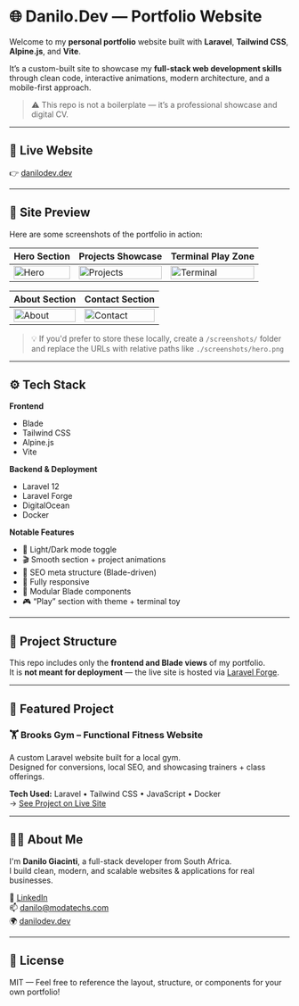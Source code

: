 # 🌐 Danilo.Dev — Portfolio Website

Welcome to my **personal portfolio** website built with **Laravel**, **Tailwind CSS**, **Alpine.js**, and **Vite**.

It’s a custom-built site to showcase my **full-stack web development skills** through clean code, interactive animations, modern architecture, and a mobile-first approach.

> ⚠️ This repo is not a boilerplate — it’s a professional showcase and digital CV.

---

## 🔗 Live Website

👉 [danilodev.dev](https://danilodev.dev)

---

## 📸 Site Preview

Here are some screenshots of the portfolio in action:

| Hero Section | Projects Showcase | Terminal Play Zone |
|--------------|-------------------|---------------------|
| <img width="100%" alt="Hero" src="https://github.com/user-attachments/assets/c7bdf71d-f63c-497b-9127-7156068ea819" /> | <img width="100%" alt="Projects" src="https://github.com/user-attachments/assets/71269280-539f-4a19-b104-d8b2bfb46e40" /> | <img width="100%" alt="Terminal" src="https://github.com/user-attachments/assets/280fb685-d690-4a09-b64e-79771c2d6ae7" /> |

| About Section | Contact Section |
|---------------|------------------|
| <img width="100%" alt="About" src="https://github.com/user-attachments/assets/a2fba312-3b93-4db4-a6da-51546557d9ce" /> | <img width="100%" alt="Contact" src="https://github.com/user-attachments/assets/831fa421-f5d6-4e6b-bc17-a9fe345e23c0" /> |

> 💡 If you'd prefer to store these locally, create a `/screenshots/` folder and replace the URLs with relative paths like `./screenshots/hero.png`

---

## ⚙️ Tech Stack

**Frontend**  
- Blade  
- Tailwind CSS  
- Alpine.js  
- Vite

**Backend & Deployment**  
- Laravel 12  
- Laravel Forge  
- DigitalOcean  
- Docker

**Notable Features**  
- 🔁 Light/Dark mode toggle  
- 🎬 Smooth section + project animations  
- 🧠 SEO meta structure (Blade-driven)  
- 📱 Fully responsive  
- 🔁 Modular Blade components  
- 🎮 “Play” section with theme + terminal toy

---

## 📁 Project Structure

This repo includes only the **frontend and Blade views** of my portfolio.  
It is **not meant for deployment** — the live site is hosted via [Laravel Forge](https://forge.laravel.com).

---

## 💼 Featured Project

### 🏋️ Brooks Gym – Functional Fitness Website

A custom Laravel website built for a local gym.  
Designed for conversions, local SEO, and showcasing trainers + class offerings.

**Tech Used:** Laravel • Tailwind CSS • JavaScript • Docker  
→ [See Project on Live Site](https://danilodev.dev#projects)

---

## 🙋‍♂️ About Me

I'm **Danilo Giacinti**, a full-stack developer from South Africa.  
I build clean, modern, and scalable websites & applications for real businesses.

💼 [LinkedIn](https://www.linkedin.com/in/danilo-giacinti-30a221345/)  
📫 [danilo@modatechs.com](mailto:danilo@modatechs.com)  
🌍 [danilodev.dev](https://danilodev.dev)

---

## 📄 License

MIT — Feel free to reference the layout, structure, or components for your own portfolio!
